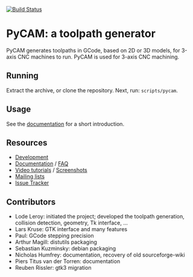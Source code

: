 [![Build Status](https://travis-ci.org/SebKuzminsky/pycam.svg?branch=master)](https://travis-ci.org/SebKuzminsky/pycam)

# PyCAM: a toolpath generator

PyCAM generates toolpaths in GCode, based on 2D or 3D models, for 3-axis CNC machines to run.  PyCAM is used for 3-axis CNC machining.


## Running

Extract the archive, or clone the repository. Next, run: `scripts/pycam`.


## Usage

See the [documentation](http://pycam.sourceforge.net/introduction/) for a short introduction.


## Resources

* [Development](https://github.com/SebKuzminsky/pycam/)
* [Documentation](http://pycam.sourceforge.net/) / [FAQ](http://pycam.sourceforge.net/faq/)
* [Video tutorials](http://vimeo.com/channels/pycam) / [Screenshots](http://pycam.sourceforge.net/screenshots/)
* [Mailing lists](https://sourceforge.net/p/pycam/mailman/)
* [Issue Tracker](https://github.com/SebKuzminsky/pycam/issues)


## Contributors

* Lode Leroy: initiated the project; developed the toolpath generation,
  collision detection, geometry, Tk interface, ...
* Lars Kruse: GTK interface and many features
* Paul: GCode stepping precision
* Arthur Magill: distutils packaging
* Sebastian Kuzminsky: debian packaging
* Nicholas Humfrey: documentation, recovery of old sourceforge-wiki
* Piers Titus van der Torren: documentation
* Reuben Rissler: gtk3 migration
